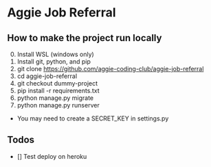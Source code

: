 # Aggie Job Referral

## How to make the project run locally
0. Install WSL (windows only)
1. Install git, python, and pip
2. git clone https://github.com/aggie-coding-club/aggie-job-referral
3. cd aggie-job-referral
4. git checkout dummy-project
5. pip install -r requirements.txt
6. python manage.py migrate
7. python manage.py runserver

* You may need to create a SECRET_KEY in settings.py

## Todos
- [] Test deploy on heroku